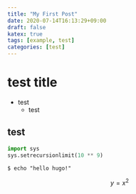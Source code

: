 ```yaml
---
title: "My First Post"
date: 2020-07-14T16:13:29+09:00
draft: false
katex: true
tags: [example, test]
categories: [test]
---
```


# test title

* test
    * test

## test

```python
import sys
sys.setrecursionlimit(10 ** 9)
```
```shell
$ echo "hello hugo!"
```
$$
y = x^2
$$
